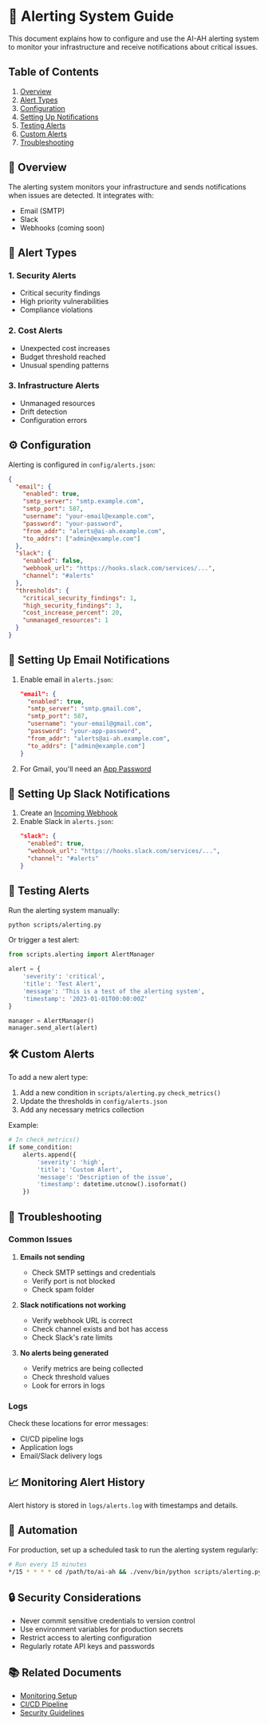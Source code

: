 # 🚨 Alerting System Guide

This document explains how to configure and use the AI-AH alerting system to monitor your infrastructure and receive notifications about critical issues.

## Table of Contents
1. [Overview](#-overview)
2. [Alert Types](#-alert-types)
3. [Configuration](#-configuration)
4. [Setting Up Notifications](#-setting-up-notifications)
5. [Testing Alerts](#-testing-alerts)
6. [Custom Alerts](#-custom-alerts)
7. [Troubleshooting](#-troubleshooting)

## 🌟 Overview

The alerting system monitors your infrastructure and sends notifications when issues are detected. It integrates with:

- Email (SMTP)
- Slack
- Webhooks (coming soon)

## 🚨 Alert Types

### 1. Security Alerts
- Critical security findings
- High priority vulnerabilities
- Compliance violations

### 2. Cost Alerts
- Unexpected cost increases
- Budget threshold reached
- Unusual spending patterns

### 3. Infrastructure Alerts
- Unmanaged resources
- Drift detection
- Configuration errors

## ⚙️ Configuration

Alerting is configured in `config/alerts.json`:

```json
{
  "email": {
    "enabled": true,
    "smtp_server": "smtp.example.com",
    "smtp_port": 587,
    "username": "your-email@example.com",
    "password": "your-password",
    "from_addr": "alerts@ai-ah.example.com",
    "to_addrs": ["admin@example.com"]
  },
  "slack": {
    "enabled": false,
    "webhook_url": "https://hooks.slack.com/services/...",
    "channel": "#alerts"
  },
  "thresholds": {
    "critical_security_findings": 1,
    "high_security_findings": 3,
    "cost_increase_percent": 20,
    "unmanaged_resources": 1
  }
}
```

## 📧 Setting Up Email Notifications

1. Enable email in `alerts.json`:
   ```json
   "email": {
     "enabled": true,
     "smtp_server": "smtp.gmail.com",
     "smtp_port": 587,
     "username": "your-email@gmail.com",
     "password": "your-app-password",
     "from_addr": "alerts@ai-ah.example.com",
     "to_addrs": ["admin@example.com"]
   }
   ```

2. For Gmail, you'll need an [App Password](https://myaccount.google.com/apppasswords)

## 💬 Setting Up Slack Notifications

1. Create an [Incoming Webhook](https://api.slack.com/messaging/webhooks)
2. Enable Slack in `alerts.json`:
   ```json
   "slack": {
     "enabled": true,
     "webhook_url": "https://hooks.slack.com/services/...",
     "channel": "#alerts"
   }
   ```

## 🧪 Testing Alerts

Run the alerting system manually:

```bash
python scripts/alerting.py
```

Or trigger a test alert:

```python
from scripts.alerting import AlertManager

alert = {
    'severity': 'critical',
    'title': 'Test Alert',
    'message': 'This is a test of the alerting system',
    'timestamp': '2023-01-01T00:00:00Z'
}

manager = AlertManager()
manager.send_alert(alert)
```

## 🛠️ Custom Alerts

To add a new alert type:

1. Add a new condition in `scripts/alerting.py` `check_metrics()`
2. Update the thresholds in `config/alerts.json`
3. Add any necessary metrics collection

Example:

```python
# In check_metrics()
if some_condition:
    alerts.append({
        'severity': 'high',
        'title': 'Custom Alert',
        'message': 'Description of the issue',
        'timestamp': datetime.utcnow().isoformat()
    })
```

## 🐛 Troubleshooting

### Common Issues

1. **Emails not sending**
   - Check SMTP settings and credentials
   - Verify port is not blocked
   - Check spam folder

2. **Slack notifications not working**
   - Verify webhook URL is correct
   - Check channel exists and bot has access
   - Check Slack's rate limits

3. **No alerts being generated**
   - Verify metrics are being collected
   - Check threshold values
   - Look for errors in logs

### Logs

Check these locations for error messages:
- CI/CD pipeline logs
- Application logs
- Email/Slack delivery logs

## 📈 Monitoring Alert History

Alert history is stored in `logs/alerts.log` with timestamps and details.

## 🔄 Automation

For production, set up a scheduled task to run the alerting system regularly:

```bash
# Run every 15 minutes
*/15 * * * * cd /path/to/ai-ah && ./venv/bin/python scripts/alerting.py
```

## 🔒 Security Considerations

- Never commit sensitive credentials to version control
- Use environment variables for production secrets
- Restrict access to alerting configuration
- Regularly rotate API keys and passwords

## 📚 Related Documents

- [Monitoring Setup](./SETUP.md)
- [CI/CD Pipeline](../.github/workflows/ci.yml)
- [Security Guidelines](../SECURITY.md)
